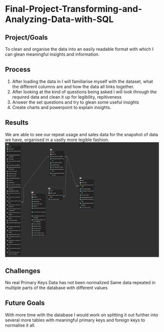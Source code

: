 # Final-Project-Transforming-and-Analyzing-Data-with-SQL

## Project/Goals
To clean and organise the data into an easily readable format with which I can glean meaningful insights and information.
## Process
1. After loading the data in I will familiarise myself with the dataset, what the different columns are and how the data all links together.
2. After looking at the kind of questions being asked I will look through the required data and clean it up for legibility, repitiveness
3. Answer the set questions and try to glean some useful insights
4. Create charts and powerpoint to explain insights.

## Results
We are able to see our repeat usage and sales data for the snapshot of data we have, organised in a vastly more legible fashion. 
<picture>
 <img alt="Table ERD" src="https://github.com/FinchWilliam/SQL-Project/blob/main/SQL%20Project%20ERD.png?raw=true">
</picture>


## Challenges 
No real Primary Keys
Data has not been normalized
Same data repeated in multiple parts of the database with different values



## Future Goals
With more time with the database I would work on splitting it out further into several more tables with meaningful primary keys and foreign keys to normalise it all.

